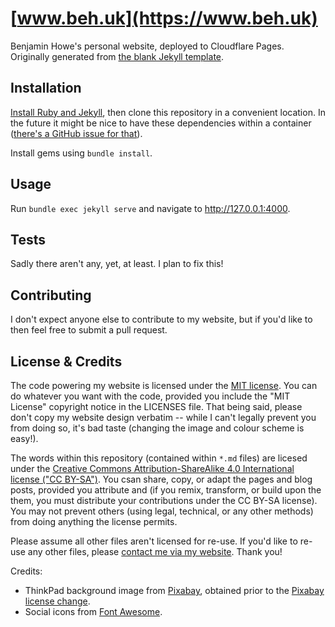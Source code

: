 # [www.beh.uk](https://www.beh.uk)

Benjamin Howe's personal website, deployed to Cloudflare Pages. Originally generated from [the blank Jekyll template](https://github.com/BenjaminEHowe/jekyll-blank).

## Installation

[Install Ruby and Jekyll](https://jekyllrb.com/docs/step-by-step/01-setup/), then clone this repository in a convenient location. In the future it might be nice to have these dependencies within a container ([there's a GitHub issue for that](https://github.com/BenjaminEHowe/beh.uk/issues/21)).

Install gems using `bundle install`.

## Usage

Run `bundle exec jekyll serve` and navigate to http://127.0.0.1:4000.

## Tests

Sadly there aren't any, yet, at least. I plan to fix this!

## Contributing

I don't expect anyone else to contribute to my website, but if you'd like to then feel free to submit a pull request.

## License & Credits

The code powering my website is licensed under the [MIT license](https://choosealicense.com/licenses/mit/). You can do whatever you want with the code, provided you include the "MIT License" copyright notice in the LICENSES file. That being said, please don't copy my website design verbatim -- while I can't legally prevent you from doing so, it's bad taste (changing the image and colour scheme is easy!).

The words within this repository (contained within `*.md` files) are licesed under the [Creative Commons Attribution-ShareAlike 4.0 International license ("CC BY-SA")](https://creativecommons.org/licenses/by-sa/4.0/). You csan share, copy, or adapt the pages and blog posts, provided you attribute and (if you remix, transform, or build upon the them, you must distribute your contributions under the CC BY-SA license). You may not prevent others (using legal, technical, or any other methods) from doing anything the license permits.

Please assume all other files aren't licensed for re-use. If you'd like to re-use any other files, please [contact me via my website](https://www.beh.uk/contact). Thank you!

Credits:
* ThinkPad background image from [Pixabay](https://pixabay.com/en/laptop-keyboard-notebook-trackpoint-1864126/), obtained prior to the [Pixabay license change](https://www.sugarfire.net/pixabay-license-change-no-longer-a-cc0-license/).
* Social icons from [Font Awesome](https://fontawesome.com/).
